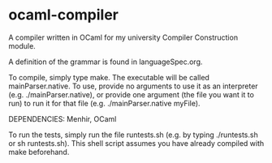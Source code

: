 # ocaml-compiler

A compiler written in OCaml for my university Compiler Construction module.

A definition of the grammar is found in languageSpec.org.

To compile, simply type make. The executable will be called mainParser.native. To use, provide no arguments to use it as an interpreter (e.g. ./mainParser.native), or provide one argument (the file you want it to run) to run it for that file (e.g. ./mainParser.native myFile).

DEPENDENCIES: Menhir, OCaml

To run the tests, simply run the file runtests.sh (e.g. by typing ./runtests.sh or sh runtests.sh). This shell script assumes you have already compiled with make beforehand.

